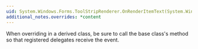 ```yaml
---
uid: System.Windows.Forms.ToolStripRenderer.OnRenderItemText(System.Windows.Forms.ToolStripItemTextRenderEventArgs)
additional_notes.overrides: *content
---
```


<p>When overriding <xref href="System.Windows.Forms.ToolStripRenderer.OnRenderItemText(System.Windows.Forms.ToolStripItemTextRenderEventArgs)"></xref> in a derived class, be sure to call the base class's <xref href="System.Windows.Forms.ToolStripRenderer.OnRenderItemText(System.Windows.Forms.ToolStripItemTextRenderEventArgs)"></xref> method so that registered delegates receive the event.</p>


